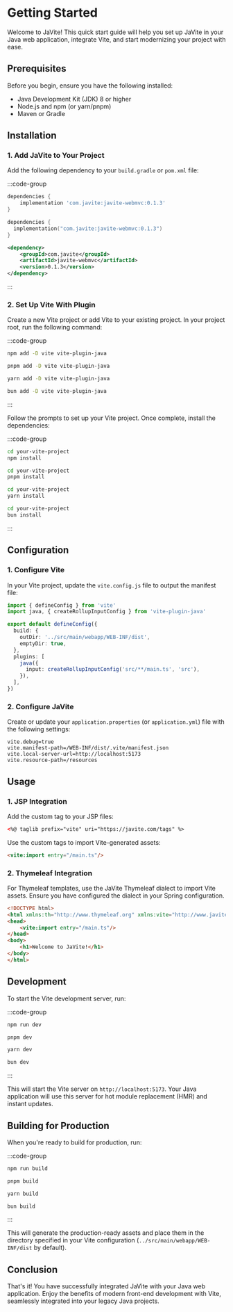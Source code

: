 # Getting Started

Welcome to JaVite! This quick start guide will help you set up JaVite in your Java web application, integrate Vite, and start modernizing your project with ease.

## Prerequisites

Before you begin, ensure you have the following installed:

- Java Development Kit (JDK) 8 or higher
- Node.js and npm (or yarn/pnpm)
- Maven or Gradle

## Installation

### 1. Add JaVite to Your Project

Add the following dependency to your `build.gradle` or `pom.xml` file:

:::code-group
```groovy
dependencies {
    implementation 'com.javite:javite-webmvc:0.1.3'
}
```

```kotlin
dependencies {
  implementation("com.javite:javite-webmvc:0.1.3")
}
```

```xml
<dependency>
    <groupId>com.javite</groupId>
    <artifactId>javite-webmvc</artifactId>
    <version>0.1.3</version>
</dependency>
```
:::

### 2. Set Up Vite With Plugin

Create a new Vite project or add Vite to your existing project. In your project root, run the following command:

:::code-group
```sh [npm]
npm add -D vite vite-plugin-java
```

```sh [pnpm]
pnpm add -D vite vite-plugin-java
```

```sh [yarn]
yarn add -D vite vite-plugin-java
```

```sh [bun]
bun add -D vite vite-plugin-java
```
:::


Follow the prompts to set up your Vite project. Once complete, install the dependencies:

:::code-group
```sh [npm]
cd your-vite-project
npm install
```

```sh [pnpm]
cd your-vite-project
pnpm install
```

```sh [yarn]
cd your-vite-project
yarn install
```

```sh [bun]
cd your-vite-project
bun install
```
:::

## Configuration

### 1. Configure Vite

In your Vite project, update the `vite.config.js` file to output the manifest file:

```ts
import { defineConfig } from 'vite'
import java, { createRollupInputConfig } from 'vite-plugin-java'

export default defineConfig({
  build: {
    outDir: '../src/main/webapp/WEB-INF/dist',
    emptyDir: true,
  },
  plugins: [
    java({
      input: createRollupInputConfig('src/**/main.ts', 'src'),
    }),
  ],
})
```

### 2. Configure JaVite

Create or update your `application.properties` (or `application.yml`) file with the following settings:

```properties
vite.debug=true
vite.manifest-path=/WEB-INF/dist/.vite/manifest.json
vite.local-server-url=http://localhost:5173
vite.resource-path=/resources
```

## Usage

### 1. JSP Integration

Add the custom tag to your JSP files:

```html
<%@ taglib prefix="vite" uri="https://javite.com/tags" %>
```

Use the custom tags to import Vite-generated assets:

```html
<vite:import entry="/main.ts"/>
```

### 2. Thymeleaf Integration

For Thymeleaf templates, use the JaVite Thymeleaf dialect to import Vite assets. Ensure you have configured the dialect in your Spring configuration.

```html
<!DOCTYPE html>
<html xmlns:th="http://www.thymeleaf.org" xmlns:vite="http://www.javite.com/thymeleaf">
<head>
    <vite:import entry="/main.ts"/>
</head>
<body>
    <h1>Welcome to JaVite!</h1>
</body>
</html>
```

## Development

To start the Vite development server, run:

:::code-group
```sh [npm]
npm run dev
```

```sh [pnpm]
pnpm dev
```

```sh [yarn]
yarn dev
```

```sh [bun]
bun dev
```
:::

This will start the Vite server on `http://localhost:5173`. Your Java application will use this server for hot module replacement (HMR) and instant updates.

## Building for Production

When you're ready to build for production, run:

:::code-group
```sh [npm]
npm run build
```

```sh [pnpm]
pnpm build
```

```sh [yarn]
yarn build
```

```sh [bun]
bun build
```
:::

This will generate the production-ready assets and place them in the directory specified in your Vite configuration (`../src/main/webapp/WEB-INF/dist` by default).

## Conclusion

That's it! You have successfully integrated JaVite with your Java web application. Enjoy the benefits of modern front-end development with Vite, seamlessly integrated into your legacy Java projects.
